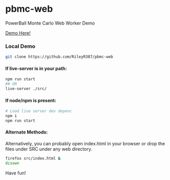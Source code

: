 # pbmc-web
PowerBall Monte Carlo Web Worker Demo

<a href="https://rrappsdev.com/pbmc/" target="_blank" >Demo Here!</a>

<h3>Local Demo</h3>

```sh
git clone https://github.com/RileyR387/pbmc-web
```

<h4> If live-server is in your path:</h4>

```sh
npm run start
## OR
live-server ./src/
```

<h4>If node/npm is present:</h4>

```sh
# Load live server dev depenc
npm i
npm run start
```

<h4>Alternate Methods:</h4>
Alternatively, you can probably open index.html in your browser or drop the files under SRC under any web directory.

```sh
firefox src/index.html &
disown
```

Have fun!

